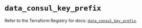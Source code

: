 # `data_consul_key_prefix`

Refer to the Terraform Registry for docs: [`data_consul_key_prefix`](https://registry.terraform.io/providers/hashicorp/consul/2.21.0/docs/data-sources/key_prefix).
